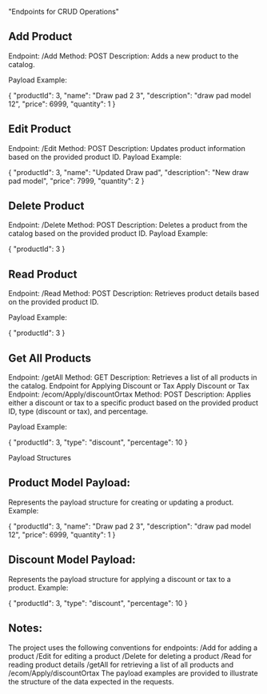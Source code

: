 "Endpoints for CRUD Operations"



Add Product
-----------

Endpoint: /Add
Method: POST
Description: Adds a new product to the catalog.


Payload Example:

{
    "productId": 3,
    "name": "Draw pad 2 3",
    "description": "draw pad model 12",
    "price": 6999,
    "quantity": 1
}


Edit Product
-------------

Endpoint: /Edit
Method: POST
Description: Updates product information based on the provided product ID.
Payload Example:

{
    "productId": 3,
    "name": "Updated Draw pad",
    "description": "New draw pad model",
    "price": 7999,
    "quantity": 2
}


Delete Product
---------------

Endpoint: /Delete
Method: POST
Description: Deletes a product from the catalog based on the provided product ID.
Payload Example:

{
    "productId": 3
}


Read Product
--------------

Endpoint: /Read
Method: POST
Description: Retrieves product details based on the provided product ID.


Payload Example:

{
    "productId": 3
}


Get All Products
-------------------

Endpoint: /getAll
Method: GET
Description: Retrieves a list of all products in the catalog.
Endpoint for Applying Discount or Tax
Apply Discount or Tax
Endpoint: /ecom/Apply/discountOrtax
Method: POST
Description: Applies either a discount or tax to a specific product based on the provided product ID, type (discount or tax), and percentage.


Payload Example:

{
    "productId": 3,
    "type": "discount",
    "percentage": 10
}




Payload Structures

Product Model Payload:
---------------------

Represents the payload structure for creating or updating a product.
Example:

{
    "productId": 3,
    "name": "Draw pad 2 3",
    "description": "draw pad model 12",
    "price": 6999,
    "quantity": 1
}


Discount Model Payload:
----------------------
Represents the payload structure for applying a discount or tax to a product.
Example:

{
    "productId": 3,
    "type": "discount",
    "percentage": 10
}


Notes:
-----
The project uses the following conventions for endpoints:
/Add for adding a product
/Edit for editing a product
/Delete for deleting a product
/Read for reading product details
/getAll for retrieving a list of all products and /ecom/Apply/discountOrtax
The payload examples are provided to illustrate the structure of the data expected in the requests.
